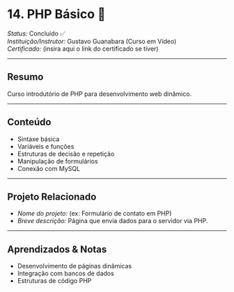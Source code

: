 # 14. PHP Básico 🐘

*Status:* Concluído ✅  
*Instituição/Instrutor:* Gustavo Guanabara (Curso em Vídeo)  
*Certificado:* (insira aqui o link do certificado se tiver)

---

## Resumo
Curso introdutório de PHP para desenvolvimento web dinâmico.

---

## Conteúdo
- Sintaxe básica  
- Variáveis e funções  
- Estruturas de decisão e repetição  
- Manipulação de formulários  
- Conexão com MySQL  

---

## Projeto Relacionado
- *Nome do projeto:* (ex: Formulário de contato em PHP)  
- *Breve descrição:* Página que envia dados para o servidor via PHP.  

---

## Aprendizados & Notas
- Desenvolvimento de páginas dinâmicas  
- Integração com bancos de dados  
- Estruturas de código PHP